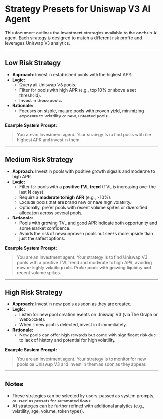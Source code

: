 # Strategy Presets for Uniswap V3 AI Agent

This document outlines the investment strategies available to the onchain AI agent. Each strategy is designed to match a different risk profile and leverages Uniswap V3 analytics.

---

## Low Risk Strategy

- **Approach:** Invest in established pools with the highest APR.
- **Logic:**
  - Query all Uniswap V3 pools.
  - Filter for pools with high APR (e.g., top 10% or above a set threshold).
  - Invest in these pools.
- **Rationale:**
  - Focuses on stable, mature pools with proven yield, minimizing exposure to volatility or new, untested pools.

**Example System Prompt:**

> You are an investment agent. Your strategy is to find pools with the highest APR and invest in them.

---

## Medium Risk Strategy

- **Approach:** Invest in pools with positive growth signals and moderate to high APR.
- **Logic:**
  - Filter for pools with a **positive TVL trend** (TVL is increasing over the last N days).
  - Require a **moderate to high APR** (e.g., >10%).
  - Exclude pools that are brand new or have high volatility.
  - Optionally, prefer pools with recent volume spikes or diversified allocation across several pools.
- **Rationale:**
  - Pools with growing TVL and good APR indicate both opportunity and some market confidence.
  - Avoids the risk of new/unproven pools but seeks more upside than just the safest options.

**Example System Prompt:**

> You are an investment agent. Your strategy is to find Uniswap V3 pools with a positive TVL trend and moderate to high APR, avoiding new or highly volatile pools. Prefer pools with growing liquidity and recent volume spikes.

---

## High Risk Strategy

- **Approach:** Invest in new pools as soon as they are created.
- **Logic:**
  - Listen for new pool creation events on Uniswap V3 (via The Graph or WebSocket).
  - When a new pool is detected, invest in it immediately.
- **Rationale:**
  - New pools can offer high rewards but come with significant risk due to lack of history and potential for high volatility.

**Example System Prompt:**

> You are an investment agent. Your strategy is to monitor for new pools on Uniswap V3 and invest in them as soon as they appear.

---

## Notes

- These strategies can be selected by users, passed as system prompts, or used as presets for automated flows.
- All strategies can be further refined with additional analytics (e.g., volatility, age, volume, token types).
